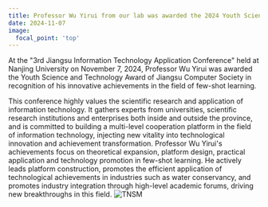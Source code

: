 ```yaml
---
title: Professor Wu Yirui from our lab was awarded the 2024 Youth Science and Technology Award of Jiangsu Information Technology Application Society
date: 2024-11-07
image:
  focal_point: 'top'
---
```

At the "3rd Jiangsu Information Technology Application Conference" held at Nanjing University on November 7, 2024, Professor Wu Yirui was awarded the Youth Science and Technology Award of Jiangsu Computer Society in recognition of his innovative achievements in the field of few-shot learning.
<!--more-->
This conference highly values the scientific research and application of information technology. It gathers experts from universities, scientific research institutions and enterprises both inside and outside the province, and is committed to building a multi-level cooperation platform in the field of information technology, injecting new vitality into technological innovation and achievement transformation. Professor Wu Yirui's achievements focus on theoretical expansion, platform design, practical application and technology promotion in few-shot learning. He actively leads platform construction, promotes the efficient application of technological achievements in industries such as water conservancy, and promotes industry integration through high-level academic forums, driving new breakthroughs in this field.
![TNSM](\news\24-11-7-1.jpg)